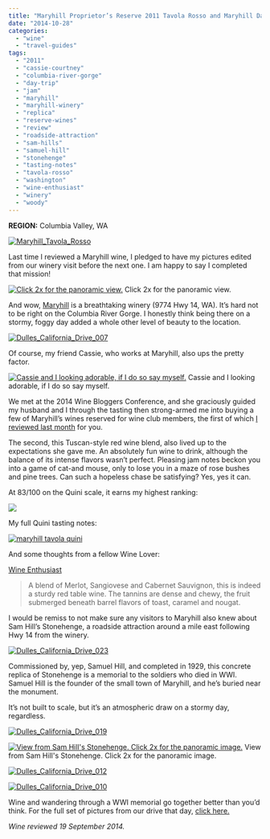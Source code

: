 ```yaml
---
title: "Maryhill Proprietor’s Reserve 2011 Tavola Rosso and Maryhill Day Trip"
date: "2014-10-28"
categories:
  - "wine"
  - "travel-guides"
tags:
  - "2011"
  - "cassie-courtney"
  - "columbia-river-gorge"
  - "day-trip"
  - "jam"
  - "maryhill"
  - "maryhill-winery"
  - "replica"
  - "reserve-wines"
  - "review"
  - "roadside-attraction"
  - "sam-hills"
  - "samuel-hill"
  - "stonehenge"
  - "tasting-notes"
  - "tavola-rosso"
  - "washington"
  - "wine-enthusiast"
  - "winery"
  - "woody"
---
```


**REGION:** Columbia Valley, WA

[![Maryhill_Tavola_Rosso](http://s3.amazonaws.com/thegourmez-wpmedia/2014/10/Maryhill_Tavola_Rosso-332x500.jpg)](http://www.rebeccagomezfarrell.com/2014/10/maryhill-proprietors-reserve-2011-tavola-rosso/maryhill_tavola_rosso/)

Last time I reviewed a Maryhill wine, I pledged to have my pictures edited from our winery visit before the next one. I am happy to say I completed that mission!




<div class="caption">

[![Click 2x for the panoramic view.](http://s3.amazonaws.com/thegourmez-wpmedia/2014/10/Dulles_California_Drive_001.jpg)](http://www.rebeccagomezfarrell.com/2014/10/maryhill-proprietors-reserve-2011-tavola-rosso/dulles_california_drive_001/) Click 2x for the panoramic view.</div>


And wow, [Maryhill](http://www.maryhillwinery.com/) is a breathtaking winery (9774 Hwy 14, WA). It’s hard not to be right on the Columbia River Gorge. I honestly think being there on a stormy, foggy day added a whole other level of beauty to the location.

[![Dulles_California_Drive_007](http://s3.amazonaws.com/thegourmez-wpmedia/2014/10/Dulles_California_Drive_007-500x168.jpg)](http://www.rebeccagomezfarrell.com/2014/10/maryhill-proprietors-reserve-2011-tavola-rosso/dulles_california_drive_007/)

Of course, my friend Cassie, who works at Maryhill, also ups the pretty factor.




<div class="caption">

[![Cassie and I looking adorable, if I do so say myself.](http://s3.amazonaws.com/thegourmez-wpmedia/2014/10/Dulles_California_Drive_006.jpg)](http://www.rebeccagomezfarrell.com/2014/10/maryhill-proprietors-reserve-2011-tavola-rosso/dulles_california_drive_006/) Cassie and I looking adorable, if I do so say myself.</div>


We met at the 2014 Wine Bloggers Conference, and she graciously guided my husband and I through the tasting then strong-armed me into buying a few of Maryhill’s wines reserved for wine club members, the first of which [I reviewed last month](http://www.rebeccagomezfarrell.com/2014/10/maryhill-mourvedre-2011/) for you.

The second, this Tuscan-style red wine blend, also lived up to the expectations she gave me. An absolutely fun wine to drink, although the balance of its intense flavors wasn’t perfect. Pleasing jam notes beckon you into a game of cat-and mouse, only to lose you in a maze of rose bushes and pine trees. Can such a hopeless chase be satisfying? Yes, yes it can.

At 83/100 on the Quini scale, it earns my highest ranking:

[![](http://s3.amazonaws.com/thegourmez-wpmedia/2009/02/rating_truffle1.gif)](http://www.rebeccagomezfarrell.com/2009/02/silk-hope-winery-nc-traminette-2007/rating_truffle1/)

My full Quini tasting notes:

[![maryhill tavola quini](http://s3.amazonaws.com/thegourmez-wpmedia/2014/10/maryhill-tavola-quini.jpg)](http://www.rebeccagomezfarrell.com/2014/10/maryhill-proprietors-reserve-2011-tavola-rosso/maryhill-tavola-quini/)

And some thoughts from a fellow Wine Lover:

[Wine Enthusiast](http://buyingguide.winemag.com/wineries/maryhill/proprietors-reserve-tavola-rosso)

> A blend of Merlot, Sangiovese and Cabernet Sauvignon, this is indeed a sturdy red table wine. The tannins are dense and chewy, the fruit submerged beneath barrel flavors of toast, caramel and nougat.

I would be remiss to not make sure any visitors to Maryhill also knew about Sam Hill’s Stonehenge, a roadside attraction around a mile east following Hwy 14 from the winery.

[![Dulles_California_Drive_023](http://s3.amazonaws.com/thegourmez-wpmedia/2014/10/Dulles_California_Drive_023.jpg)](http://www.rebeccagomezfarrell.com/2014/10/maryhill-proprietors-reserve-2011-tavola-rosso/dulles_california_drive_023/)

Commissioned by, yep, Samuel Hill, and completed in 1929, this concrete replica of Stonehenge is a memorial to the soldiers who died in WWI. Samuel Hill is the founder of the small town of Maryhill, and he’s buried near the monument.

It’s not built to scale, but it’s an atmospheric draw on a stormy day, regardless.

[![Dulles_California_Drive_019](http://s3.amazonaws.com/thegourmez-wpmedia/2014/10/Dulles_California_Drive_019.jpg)](http://www.rebeccagomezfarrell.com/2014/10/maryhill-proprietors-reserve-2011-tavola-rosso/dulles_california_drive_019/)




<div class="caption">

[![View from Sam Hill's Stonehenge. Click 2x for the panoramic image.](http://s3.amazonaws.com/thegourmez-wpmedia/2014/10/Dulles_California_Drive_015.jpg)](http://www.rebeccagomezfarrell.com/2014/10/maryhill-proprietors-reserve-2011-tavola-rosso/dulles_california_drive_015/) View from Sam Hill's Stonehenge. Click 2x for the panoramic image.</div>


[![Dulles_California_Drive_012](http://s3.amazonaws.com/thegourmez-wpmedia/2014/10/Dulles_California_Drive_012.jpg)](http://www.rebeccagomezfarrell.com/2014/10/maryhill-proprietors-reserve-2011-tavola-rosso/dulles_california_drive_012/)

[![Dulles_California_Drive_010](http://s3.amazonaws.com/thegourmez-wpmedia/2014/10/Dulles_California_Drive_010.jpg)](http://www.rebeccagomezfarrell.com/2014/10/maryhill-proprietors-reserve-2011-tavola-rosso/dulles_california_drive_010/)

Wine and wandering through a WWI memorial go together better than you’d think. For the full set of pictures from our drive that day, [click here.](https://www.facebook.com/media/set/?set=a.10152377585244607.1073741915.567409606&type=1&l=21af519bbc "Facebook album")

_Wine reviewed 19 September 2014._

